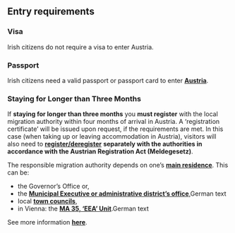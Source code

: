 ## Entry requirements

### **Visa**

Irish citizens do not require a visa to enter Austria.

### **Passport**

Irish citizens need a valid passport or passport card to enter [**Austria**](https://www.austria.info/en).

### **Staying for Longer than Three Months**

If **staying for longer than three months** you **must register** with the local migration authority within four months of arrival in Austria. A ‘registration certificate’ will be issued upon request, if the requirements are met. In this case (when taking up or leaving accommodation in Austria), visitors will also need to [**register/deregister**](https://www.oesterreich.gv.at/en/themen/dokumente_und_recht/an__abmeldung_des_wohnsitzes.html) **separately with the authorities in accordance with the Austrian Registration Act (Meldegesetz)**.

The responsible migration authority depends on one’s [**main residence**](https://www.oesterreich.gv.at/en/lexicon/H/Seite.990076.html). This can be:

* the Governor’s Office or,
* the [**Municipal Executive or administrative district’s office**](https://www.help.gv.at/linkaufloesung/applikation-flow?leistung=LA-HP-RL-Fremdenpolizei_EWR&quelle=HELP&flow=LO),German text
* local [**town councils**](https://www.oesterreich.gv.at/en/lexicon/S/Seite.991304.html),
* in Vienna: the [**MA 35, ‘EEA’ Unit**](https://www.help.gv.at/linkaufloesung/applikation-flow?leistung=LA-HP-GL-MA_35&quelle=HELP&flow=LO).German text

See more information [**here**](https://www.oesterreich.gv.at/en/themen/leben_in_oesterreich/aufenthalt/4/2/Seite.120810.html).